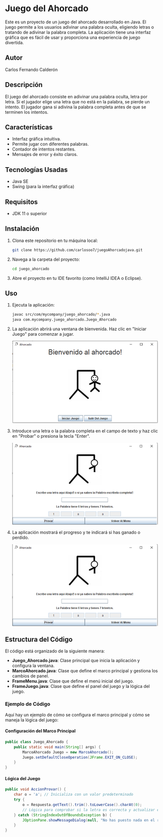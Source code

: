 # Juego del Ahorcado

Este es un proyecto de un juego del ahorcado desarrollado en Java. El juego permite a los usuarios adivinar una palabra oculta, eligiendo letras o tratando de adivinar la palabra completa. La aplicación tiene una interfaz gráfica que es fácil de usar y proporciona una experiencia de juego divertida.






## Autor

Carlos Fernando Calderón

## Descripción

El juego del ahorcado consiste en adivinar una palabra oculta, letra por letra. Si el jugador elige una letra que no está en la palabra, se pierde un intento. El jugador gana si adivina la palabra completa antes de que se terminen los intentos.

## Características

- Interfaz gráfica intuitiva.
- Permite jugar con diferentes palabras.
- Contador de intentos restantes.
- Mensajes de error y éxito claros.

## Tecnologías Usadas

- Java SE
- Swing (para la interfaz gráfica)

## Requisitos

- JDK 11 o superior

## Instalación

1. Clona este repositorio en tu máquina local:

   ```bash
   git clone https://github.com/carlosoo7/juegoAhorcadojava.git
   ```

2. Navega a la carpeta del proyecto:

   ```bash
   cd juego_ahorcado
   ```

3. Abre el proyecto en tu IDE favorito (como IntelliJ IDEA o Eclipse).

## Uso

1. Ejecuta la aplicación:

   ```bash
   javac src/com/mycompany/juego_ahorcado/*.java
   java com.mycompany.juego_ahorcado.Juego_Ahorcado
   ```

2. La aplicación abrirá una ventana de bienvenida. Haz clic en "Iniciar Juego" para comenzar a jugar.

   
   ![Captura de pantalla de la aplicación inicio](src/resources/Juegoinicio.png)

3. Introduce una letra o la palabra completa en el campo de texto y haz clic en "Probar" o presiona la tecla "Enter".

   ![Captura de pantalla de la aplicación medio](src/resources/Juegomedio.png)

4. La aplicación mostrará el progreso y te indicará si has ganado o perdido.

   ![Captura de pantalla de la aplicación fin ](src/resources/Juegofin.png)

## Estructura del Código

El código está organizado de la siguiente manera:

- **Juego_Ahorcado.java**: Clase principal que inicia la aplicación y configura la ventana.
- **MarcoAhorcado.java**: Clase que define el marco principal y gestiona los cambios de panel.
- **FrameMenu.java**: Clase que define el menú inicial del juego.
- **FrameJuego.java**: Clase que define el panel del juego y la lógica del juego.

### Ejemplo de Código

Aquí hay un ejemplo de cómo se configura el marco principal y cómo se maneja la lógica del juego:

#### Configuración del Marco Principal

```java
public class Juego_Ahorcado {
    public static void main(String[] args) {     
        MarcoAhorcado Juego = new MarcoAhorcado();
        Juego.setDefaultCloseOperation(JFrame.EXIT_ON_CLOSE);
    }
}
```

#### Lógica del Juego

```java
public void AccionProvar() {
    char o = 'a'; // Inicializa con un valor predeterminado
    try {
        o = Respuesta.getText().trim().toLowerCase().charAt(0);
        // Lógica para comprobar si la letra es correcta y actualizar el estado del juego
    } catch (StringIndexOutOfBoundsException b) {
        JOptionPane.showMessageDialog(null, "No has puesto nada en el recuadro", "Error", JOptionPane.WARNING_MESSAGE);
    }
}
```



